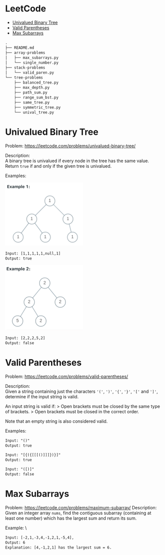# LeetCode
- [Univalued Binary Tree](#univalued-binary-tree)
- [Valid Parentheses](#valid-parentheses)
- [Max Subarrays](#max-subarrays)

```
.
├── README.md
├── array-problems
│   ├── max_subarrays.py
│   └── single_number.py
├── stack-problems
│   └── valid_paren.py
└── tree-problems
    ├── balanced_tree.py
    ├── max_depth.py
    ├── path_sum.py
    ├── range_sum_bst.py
    ├── same_tree.py
    ├── symmetric_tree.py
    └── unival_tree.py
```

# Univalued Binary Tree
Problem: https://leetcode.com/problems/univalued-binary-tree/ 

Description: \
A binary tree is univalued if every node in the tree has the same value. \
Return `true` if and only if the given tree is univalued.

Examples:

<img src="./images/unival-example1.png" alt="drawing" width="250"/>

```
Input: [1,1,1,1,1,null,1]
Output: true
```

<img src="./images/unival-example2.png" alt="drawing" width="250"/>

```
Input: [2,2,2,5,2]
Output: false
```

# Valid Parentheses
Problem: https://leetcode.com/problems/valid-parentheses/

Description: \
Given a string containing just the characters `'('`, `')'`, `'{'`, `'}'`, `'['` and `']'`, determine if the input string is valid.

An input string is valid if:
    > Open brackets must be closed by the same type of brackets.
    > Open brackets must be closed in the correct order.

Note that an empty string is also considered valid.

Examples:

```
Input: "()"
Output: true
```

```
Input: "[{({[[[()]]]})}]"
Output: true
```

```
Input: "([)]"
Output: false
```

# Max Subarrays
Problem: https://leetcode.com/problems/maximum-subarray/
Description: \
Given an integer array `nums`, find the contiguous subarray (containing at least one number) which has the largest sum and return its sum.

Example: \

```
Input: [-2,1,-3,4,-1,2,1,-5,4],
Output: 6
Explanation: [4,-1,2,1] has the largest sum = 6.
```
